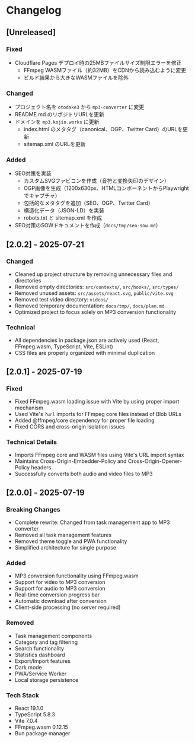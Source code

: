 # Changelog

## [Unreleased]

### Fixed
- Cloudflare Pages デプロイ時の25MBファイルサイズ制限エラーを修正
  - FFmpeg WASMファイル（約32MB）をCDNから読み込むように変更
  - ビルド結果から大きなWASMファイルを除外

### Changed
- プロジェクト名を `otodake3` から `mp3-converter` に変更
- README.md のリポジトリURLを更新
- ドメインを `mp3.kojin.works` に更新
  - index.html のメタタグ（canonical、OGP、Twitter Card）のURLを更新
  - sitemap.xml のURLを更新

### Added
- SEO対策を実装
  - カスタムSVGファビコンを作成（音符と変換矢印のデザイン）
  - OGP画像を生成（1200x630px、HTMLコンポーネントからPlaywrightでキャプチャ）
  - 包括的なメタタグを追加（SEO、OGP、Twitter Card）
  - 構造化データ（JSON-LD）を実装
  - robots.txt と sitemap.xml を作成
- SEO対策のSOWドキュメントを作成（`docs/tmp/seo-sow.md`）

## [2.0.2] - 2025-07-21

### Changed
- Cleaned up project structure by removing unnecessary files and directories
- Removed empty directories: `src/contexts/`, `src/hooks/`, `src/types/`
- Removed unused assets: `src/assets/react.svg`, `public/vite.svg`
- Removed test video directory: `videos/`
- Removed temporary documentation: `docs/tmp/`, `docs/plan.md`
- Optimized project to focus solely on MP3 conversion functionality

### Technical
- All dependencies in package.json are actively used (React, FFmpeg.wasm, TypeScript, Vite, ESLint)
- CSS files are properly organized with minimal duplication

## [2.0.1] - 2025-07-19

### Fixed
- Fixed FFmpeg.wasm loading issue with Vite by using proper import mechanism
- Used Vite's `?url` imports for FFmpeg core files instead of Blob URLs
- Added @ffmpeg/core dependency for proper file loading
- Fixed CORS and cross-origin isolation issues

### Technical Details
- Imports FFmpeg core and WASM files using Vite's URL import syntax
- Maintains Cross-Origin-Embedder-Policy and Cross-Origin-Opener-Policy headers
- Successfully converts both audio and video files to MP3

## [2.0.0] - 2025-07-19

### Breaking Changes
- Complete rewrite: Changed from task management app to MP3 converter
- Removed all task management features
- Removed theme toggle and PWA functionality
- Simplified architecture for single purpose

### Added
- MP3 conversion functionality using FFmpeg.wasm
- Support for video to MP3 conversion
- Support for audio to MP3 conversion
- Real-time conversion progress bar
- Automatic download after conversion
- Client-side processing (no server required)

### Removed
- Task management components
- Category and tag filtering
- Search functionality
- Statistics dashboard
- Export/Import features
- Dark mode
- PWA/Service Worker
- Local storage persistence

### Tech Stack
- React 19.1.0
- TypeScript 5.8.3
- Vite 7.0.4
- FFmpeg.wasm 0.12.15
- Bun package manager